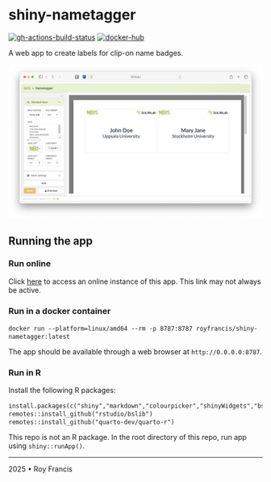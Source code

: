 # shiny-nametagger

[![gh-actions-build-status](https://github.com/royfrancis/shiny-nametagger/workflows/build/badge.svg)](https://github.com/royfrancis/shiny-nametagger/actions?workflow=build) [![docker-hub](https://img.shields.io/docker/image-size/royfrancis/shiny-nametagger?label=dockerhub)](https://hub.docker.com/repository/docker/royfrancis/shiny-nametagger)

A web app to create labels for clip-on name badges.

![](preview.jpg)

## Running the app

### Run online

Click [here](https://nametagger.serve.scilifelab.se) to access an online instance of this app. This link may not always be active.

### Run in a docker container

```
docker run --platform=linux/amd64 --rm -p 8787:8787 royfrancis/shiny-nametagger:latest
```

The app should be available through a web browser at `http://0.0.0.0:8787`.

### Run in R

Install the following R packages:

```
install.packages(c("shiny","markdown","colourpicker","shinyWidgets","bsicons"))
remotes::install_github("rstudio/bslib")
remotes::install_github("quarto-dev/quarto-r")
```

This repo is not an R package. In the root directory of this repo, run app using `shiny::runApp()`.

---

2025 • Roy Francis
